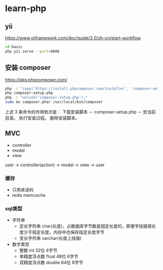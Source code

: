 # learn-php

## yii
https://www.yiiframework.com/doc/guide/2.0/zh-cn/start-workflow

```sh
cd basic
php yii serve --port=8888
```

## 安装 composer
https://pkg.phpcomposer.com/

```sh
php -r "copy('https://install.phpcomposer.com/installer', 'composer-setup.php');"
php composer-setup.php
php -r "unlink('composer-setup.php');"
sudo mv composer.phar /usr/local/bin/composer
```

上述 3 条命令的作用依次是：
下载安装脚本 － composer-setup.php － 到当前目录。
执行安装过程。
删除安装脚本。


## MVC

* controller
* modal
* view


user -> controller(action) -> modal -> view -> user


### 缓存

* 只用来读的
* redis memcache


### sql类型

* 字符串
    - 定长字符串 char(长度)，占数据库字节数是固定长度的，即便字段报错长度少于指定长度，内存中也保存指定长度字节
    - 变长字符串 varchar(长度上线值)
* 数字类型
    - 整数 int 32位 4字节
    - 单精度浮点数 float 48位 6字节
    - 双精度浮点数 double 64位 8字节
